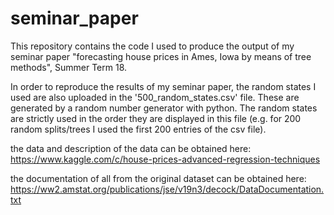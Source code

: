 # seminar_paper
This repository contains the code I used to produce the output of my seminar paper "forecasting house prices in Ames, Iowa by means of tree methods", Summer Term 18.

In order to reproduce the results of my seminar paper, the random states I used are also uploaded in the '500_random_states.csv' file. These are generated by a random number generator with python. The random states are strictly used in the order they are displayed in this file (e.g. for 200 random splits/trees I used the first 200 entries of the csv file).


the data and description of the data can be obtained here:
https://www.kaggle.com/c/house-prices-advanced-regression-techniques

the documentation of all from the original dataset can be obtained here:
https://ww2.amstat.org/publications/jse/v19n3/decock/DataDocumentation.txt

